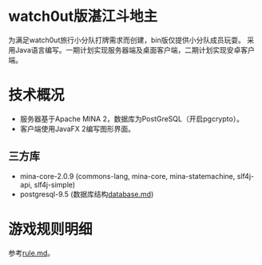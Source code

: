 # watch0ut版湛江斗地主

为满足watch0ut旅行小分队打牌需求而创建，bin版仅提供小分队成员玩耍。
采用Java语言编写。一期计划实现服务器端及桌面客户端，二期计划实现安卓客户端。

# 技术概况

- 服务器基于Apache MINA 2，数据库为PostGreSQL（开启pgcrypto）。
- 客户端使用JavaFX 2编写图形界面。

## 三方库

- mina-core-2.0.9 (commons-lang, mina-core, mina-statemachine, slf4j-api, slf4j-simple)
- postgresql-9.5 (数据库结构[database.md](database.md))

# 游戏规则明细
参考[rule.md](rule.md)。

